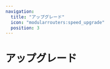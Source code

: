 ```yaml
---
navigation:
  title: "アップグレード"
  icon: "modularrouters:speed_upgrade"
  position: 3
---
```


# アップグレード

<SubPages />
